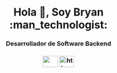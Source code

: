<h1 align="center">Hola 👋, Soy Bryan :man_technologist:</h1>
<h3 align="center">Desarrollador de Software Backend</h3>

<h3 align="left"Conectate conmigo:</h3>
<p align="left">
<div align="center">
<a href="https://linkedin.com/in/alexander-pumisacho-985753233/" target="blank"><img align="center" src="https://raw.githubusercontent.com/gauravghongde/social-icons/master/SVG/Color/LinkedIN.svg" height="30" width="40" /></a>
<a href="https://instagram.com/_ec_alexander/" target="blank"><img align="center" src="https://raw.githubusercontent.com/gauravghongde/social-icons/master/SVG/Color/Instagram.svg" alt="https://www.instagram.com/_ec_alexander/" height="30" width="40" /></a></div>
</p>
